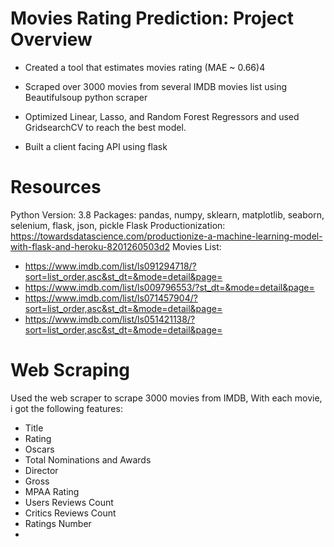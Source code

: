# Movies Rating Prediction: Project Overview

* Created a tool that estimates movies rating (MAE ~ 0.66)4


* Scraped over 3000 movies from several IMDB movies list using Beautifulsoup python scraper
* Optimized Linear, Lasso, and Random Forest Regressors and used GridsearchCV to reach the best model.

* Built a client facing API using flask

# Resources 
Python Version: 3.8
Packages: pandas, numpy, sklearn, matplotlib, seaborn, selenium, flask, json, pickle
Flask Productionization: https://towardsdatascience.com/productionize-a-machine-learning-model-with-flask-and-heroku-8201260503d2
Movies List: 
- https://www.imdb.com/list/ls091294718/?sort=list_order,asc&st_dt=&mode=detail&page=
- https://www.imdb.com/list/ls009796553/?st_dt=&mode=detail&page=
- https://www.imdb.com/list/ls071457904/?sort=list_order,asc&st_dt=&mode=detail&page=
- https://www.imdb.com/list/ls051421138/?sort=list_order,asc&st_dt=&mode=detail&page=


# Web Scraping
Used the web scraper to scrape 3000 movies from IMDB, With each movie, i got the following features:
* Title 
*  Rating
*  Oscars
*  Total Nominations and Awards
*  Director
*  Gross 
*  MPAA Rating
*  Users Reviews Count
*  Critics Reviews Count
*  Ratings Number
* 




